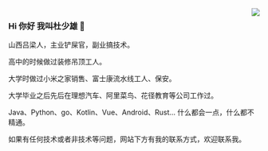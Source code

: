 <img align="right" src="https://github-readme-stats.vercel.app/api?cache_seconds=1800&username=shaoxiongdu&hide_border=false&show_icons=true&width=450&include_all_commits=true&count_private=true&theme=buefy&line_hight=20" />

### Hi 你好 我叫杜少雄 👋
山西吕梁人，主业铲屎官，副业搞技术。

高中的时候做过装修吊顶工人。

大学时做过小米之家销售、富士康流水线工人、保安。

大学毕业之后先后在理想汽车、阿里菜鸟、花径教育等公司工作过。

Java、Python、go、Kotlin、Vue、Android、Rust...  什么都会一点，什么都不精通。

如果有任何技术或者非技术等问题，网站下方有我的联系方式，欢迎联系我。
